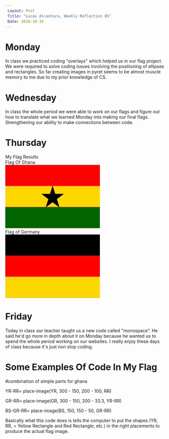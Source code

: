 ```yaml
---
 Layout: Post
 Title: "Lucas Alcantara, Weekly Reflection 05" 
 Date: 2018-10-19
---
```



# Monday

In class we practiced coding "overlays" which helped us in our flag project. We were required to solve coding issues
involving the positioning of ellipses and rectangles. So far creating images in pyret seems to be almost muscle memory to me due to my prior knowledge of CS.


# Wednesday

In class the whole period we were able to work on our flags and figure out how to translate what we learned Monday into making our final flags. Strengthening our ability to make connections between code.



# Thursday
My Flag Results 
<br>
Flag Of Ghana 
<br>
![ghana](/images/ghana.png) 
<br>
Flag of Germany 
<br>
![Germany](/images/Germany.png)

# Friday 

Today in class our teacher taught us a new code called "monospace". He said he'd go more in depth about it on Monday because he wanted us to spend the whole period working on our websites. I really enjoy these days of class because it's just non stop coding.

# Some Examples Of Code In My Flag

#combination of simple parts for ghana

YR-RR= place-image(YR, 300 - 150, 200 - 100, RR)

GR-RR= place-image(GR, 300 - 150, 200 - 33.3, YR-RR)

BS-GR-RR= place-image(BS, 150, 150 - 50, GR-RR)

Basically what this code does is tells the computer to put the shapes (YR, RR, = Yellow Rectangle and Red Rectangle, etc.) 
in the right placements to produce the actual flag image.




